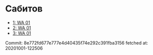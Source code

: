 # Сабитов
- [1: WA 01](1.md)
- [2: WA 01](2.md)
- [3: WA 01](3.md)

Commit: 8e772fd677e777e4d40435f74e292c391fba3156
 fetched at: 20201001-122506
